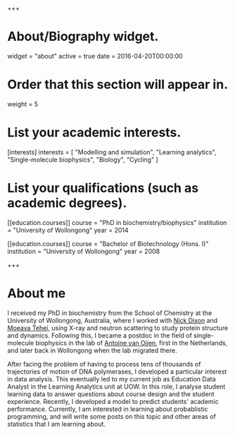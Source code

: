 +++
# About/Biography widget.
widget = "about"
active = true
date = 2016-04-20T00:00:00

# Order that this section will appear in.
weight = 5

# List your academic interests.
[interests]
  interests = [
    "Modelling and simulation",
    "Learning analytics",
    "Single-molecule biophysics",
    "Biology",
    "Cycling"
  ]

# List your qualifications (such as academic degrees).
[[education.courses]]
  course = "PhD in biochemistry/biophysics"
  institution = "University of Wollongong"
  year = 2014

[[education.courses]]
  course = "Bachelor of Biotechnology (Hons. I)"
  institution = "University of Wollongong"
  year = 2008

 
+++

# About me

I received my PhD in biochemistry from the School of Chemistry at the University of Wollongong, Australia, where I worked with [Nick Dixon](https://scholars.uow.edu.au/display/nick_dixon) and [Moeava Tehei](https://scholars.uow.edu.au/display/moeava_tehei), using X-ray and neutron scattering to study protein structure and dynamics. Following this, I became a postdoc in the field of single-molecule biophysics in the lab of [Antoine van Oijen](https://smah.uow.edu.au/chem/contacts/UOW187214.html), first in the Netherlands, and later back in Wollongong when the lab migrated there. 

After facing the problem of having to process tens of thousands of trajectories of motion of DNA polymerases, I developed a particular interest in data analysis. This eventually led to my current job as Education Data Analyst in the Learning Analytics unit at UOW. In this role, I analyse student learning data to answer questions about course design and the student experience. Recently, I developed a model to predict students' academic performance. Currently, I am interested in learning about probablistic programming, and will write some posts on this topic and other areas of statistics that I am learning about.

